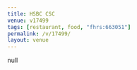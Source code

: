 ```yaml
---
title: HSBC CSC
venue: v17499
tags: [restaurant, food, "fhrs:663051"]
permalink: /v/17499/
layout: venue
---
```

null